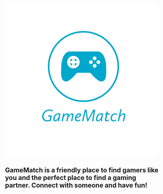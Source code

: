 ![Logo](https://github.com/Miguel22247/GameMatch/blob/Testing/public/icons/GameMatch.png?raw=true)

## GameMatch is a friendly place to find gamers like you and the perfect place to find a gaming partner. Connect with someone and have fun!


